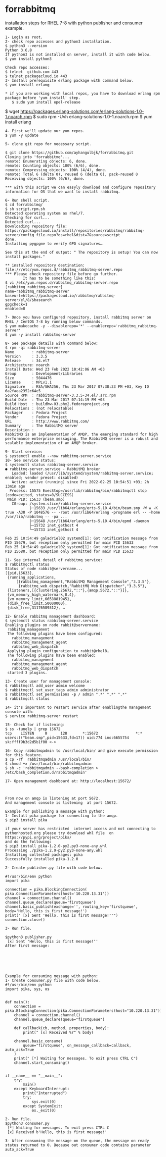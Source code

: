 # forrabbitmq

installation steps for RHEL 7-8 with python publisher and consumer example.

	1- Login as root.
	2- check repo accesses and python3 installation.
	$ python3 --version
	Python 3.6.8
	İf python3 is not installed on server, install it with code below.
	$ yum install python3
	
	Check repo accesses:
	$ telnet  github.com 443
	$ telnet packagecloud.io 443
	3- İnstall prerequisite erlang package with command below.
	$ yum install erlang
	
	* if you are working with local repos, you have to download erlang rpm package before 'yum install' step.
	   $ sudo yum install epel-release
   $ wget https://packages.erlang-solutions.com/erlang-solutions-1.0-1.noarch.rpm
   $ sudo rpm -Uvh erlang-solutions-1.0-1.noarch.rpm
	   $ yum install erlang
	
	4- First we'll update our yum repos.
	$ yum -y update
	
	5- clone git repo for necessary script.
	
	$ git clone https://github.com/ayhangulbjk/forrabbitmq.git
	Cloning into 'forrabbitmq'...
	remote: Enumerating objects: 6, done.
	remote: Counting objects: 100% (6/6), done.
	remote: Compressing objects: 100% (4/4), done.
	remote: Total 6 (delta 0), reused 6 (delta 0), pack-reused 0
	Receiving objects: 100% (6/6), done.
	
	*** with this script we can easyly download and configure repository information for OS that we want to install rabbitmq.
	
	6- Run shell script.
	$ cd forrabbitmq/
	$ sh script.rpm.sh
	Detected operating system as rhel/7.
	Checking for curl...
	Detected curl...
	Downloading repository file: https://packagecloud.io/install/repositories/rabbitmq/rabbitmq-server/config_file.repo?os=rhel&dist=7&source=script
	done.
	Installing pygpgme to verify GPG signatures…
	
	See this at the end of output: " The repository is setup! You can now install packages."
	
	** installed repository destination: file:///etc/yum.repos.d/rabbitmq_rabbitmq-server.repo
	*** Please check repository file before go further. 
	        İt has to be something like this:
	$ vi /etc/yum.repos.d/rabbitmq_rabbitmq-server.repo
	[rabbitmq_rabbitmq-server]
	name=rabbitmq_rabbitmq-server
	baseurl=https://packagecloud.io/rabbitmq/rabbitmq-server/el/8/$basearch
	gpgcheck=1
	enabled=0
	
	7- Once you have configured repository, install rabbitmq server on RHEL / CentOS 7-8 by running below commands.
	$ yum makecache -y --disablerepo='*' --enablerepo='rabbitmq_rabbitmq-server' 
	$ yum -y install rabbitmq-server
	
	8- See package details with command below:
	$ rpm -qi rabbitmq-server 
	Name        : rabbitmq-server
	Version     : 3.3.5
	Release     : 34.el7
	Architecture: noarch
	Install Date: Wed 23 Feb 2022 10:42:06 AM +03
	Group       : Development/Libraries
	Size        : 5044476
	License     : MPLv1.1
	Signature   : RSA/SHA256, Thu 23 Mar 2017 07:38:33 PM +03, Key ID 6a2faea2352c64e5
	Source RPM  : rabbitmq-server-3.3.5-34.el7.src.rpm
	Build Date  : Thu 23 Mar 2017 07:14:19 PM +03
	Build Host  : buildhw-03.phx2.fedoraproject.org
	Relocations : (not relocatable)
	Packager    : Fedora Project
	Vendor      : Fedora Project
	URL         : http://www.rabbitmq.com/
	Summary     : The RabbitMQ server
	Description :
	RabbitMQ is an implementation of AMQP, the emerging standard for high
	performance enterprise messaging. The RabbitMQ server is a robust and
	scalable implementation of an AMQP broker.
	
	9- Start service:
	$ systemctl enable --now rabbitmq-server.service
	10- See service status:
	$ systemctl status rabbitmq-server.service 
	● rabbitmq-server.service - RabbitMQ broker
	   Loaded: loaded (/usr/lib/systemd/system/rabbitmq-server.service; enabled; vendor preset: disabled)
	   Active: active (running) since Fri 2022-02-25 10:54:51 +03; 2h 13min ago
	  Process: 15575 ExecStop=/usr/lib/rabbitmq/bin/rabbitmqctl stop (code=exited, status=0/SUCCESS)
	 Main PID: 15633 (beam.smp)
	   CGroup: /system.slice/rabbitmq-server.service
	           ├─15633 /usr/lib64/erlang/erts-5.10.4/bin/beam.smp -W w -K true -A30 -P 1048576 -- -root /usr/lib64/erlang -progname erl -- -home /var/lib/rabbitmq -- -pa ...
	           ├─15648 /usr/lib64/erlang/erts-5.10.4/bin/epmd -daemon
	           ├─15732 inet_gethost 4
	           └─15733 inet_gethost 4
	
	Feb 25 10:54:49 galadriel02 systemd[1]: Got notification message from PID 15679, but reception only permitted for main PID 15633
	Feb 25 10:54:49 galadriel02 systemd[1]: Got notification message from PID 15680, but reception only permitted for main PID 15633
	
	11- See internal detail of rabbitmq service:
	$ rabbitmqctl status
	Status of node rabbit@servername...
	[{pid,15633},
	 {running_applications,
	     [{rabbitmq_management,"RabbitMQ Management Console","3.3.5"},
	      {rabbitmq_web_dispatch,"RabbitMQ Web Dispatcher","3.3.5"},
	 {listeners,[{clustering,25672,"::"},{amqp,5672,"::"}]},
	 {vm_memory_high_watermark,0.4},
	 {vm_memory_limit,6658881945},
	 {disk_free_limit,50000000},
	 {disk_free,31176589312}, …
	
	12- Enable rabbitmq management dashboard:
	$ systemctl status rabbitmq-server.service
	Enabling plugins on node rabbit@servername:
	 rabbitmq_management
	 The following plugins have been configured:
	   rabbitmq_management
	   rabbitmq_management_agent
	   rabbitmq_web_dispatch
	 Applying plugin configuration to rabbit@rhel8…
	 The following plugins have been enabled:
	   rabbitmq_management
	   rabbitmq_management_agent
	   rabbitmq_web_dispatch
	 started 3 plugins.
	
	13- Create user for management console:
	$ rabbitmqctl add_user admin welcome
	$ rabbitmqctl set_user_tags admin administrator
	$ rabbitmqctl set_permissions -p / admin ".*" ".*" ".*"
	$ rabbitmqctl status
	
	14- it's important to restart service after enablingthe management console with:
	$ service rabbitmq-server restart
	
	15- Check for if listening:
	$ ss -tunelp | grep 15672
	tcp    LISTEN     0      128       *:15672                 *:*                   users:(("beam.smp",pid=15633,fd=17)) uid:774 ino:6655754 sk:ffff9b3d2d5b1f00 <->
	
	16- Copy rabbitmqadmin to /usr/local/bin/ and give execute permission for this feature.
	$ cp -rf  rabbitmqadmin /usr/local/bin/
	$ chmod +x /usr/local/bin/rabbitmqadmin
	$ sh -c 'rabbitmqadmin --bash-completion > /etc/bash_completion.d/rabbitmqadmin' 
	
	17- Open management dashboard at: http://localhost:15672/
	
	
	
	From now on amqp is listening at port 5672.
	And management console is listening  at port 15672.
	
	Example for publishing a message with python:
	1- İnstall pika package for connecting to the amqp.
	$ pip3 install pika
	
	if your server has restricted  internet access and not connecting to pythonhosted.org please try download whl file  on https://pypi.org/project/pika/
	and do the following:
	$ pip3 install pika-1.2.0-py2.py3-none-any.whl
	Processing ./pika-1.2.0-py2.py3-none-any.whl
	Installing collected packages: pika
	Successfully installed pika-1.2.0
	
	2- Create publisher.py file with code below.
	
	#!/usr/bin/env python
	import pika
	
	connection = pika.BlockingConnection(
	pika.ConnectionParameters(host='10.220.13.31'))
	channel = connection.channel()
	channel.queue_declare(queue='firstqueue')
	channel.basic_publish(exchange='', routing_key='firstqueue', body='Hello, this is first message!')
	print(" [x] Sent 'Hello, this is first message!''")
	connection.close()
	
	3- Run file.
	
	$python3 publisher.py
	 [x] Sent 'Hello, this is first message!''
	After first message:
	
	
	
	
	
	
	Example for consuming message with python:
	1- Create consumer.py file with code below.
	#!/usr/bin/env python
	import pika, sys, os
	
	
	def main():
	    connection = pika.BlockingConnection(pika.ConnectionParameters(host="10.220.13.31"))
	    channel = connection.channel()
	    channel.queue_declare(queue="firstqueue")
	
	    def callback(ch, method, properties, body):
	        print(" [x] Received %r" % body)
	
	    channel.basic_consume(
	        queue="firstqueue", on_message_callback=callback, auto_ack=True
	    )
	    print(" [*] Waiting for messages. To exit press CTRL C")
	    channel.start_consuming()
	
	
	if __name__ == "__main__":
	    try:
	        main()
	    except KeyboardInterrupt:
	        print("Interrupted")
	        try:
	            sys.exit(0)
	        except SystemExit:
	            os._exit(0)

	2- Run file.
	$python3 consumer.py
	 [*] Waiting for messages. To exit press CTRL C
	 [x] Received b'Hello, this is first message!'
	
	3- After consuming the message on the queue, the message on ready status returned to 0. Because out consumer code contains parameter auto_ack=True
	

